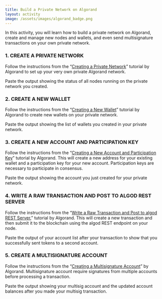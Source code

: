 ```yaml
---
title: Build a Private Network on Algorand
layout: activity
image: /assets/images/algorand_badge.png
---
```


In this activity, you will learn how to build a private network on Algorand, create and manage new nodes and wallets, and even send multisignature transactions on your own private network.

### 1. CREATE A PRIVATE NETWORK
Follow the instructions from the “[Creating a Private Network](https://developer.algorand.org/docs/creating-private-network)” tutorial by Algorand to set up your very own private Algorand network.

Paste the output showing the status of all nodes running on the private network you created.

### 2. CREATE A NEW WALLET
Follow the instructions from the “[Creating a New Wallet](https://developer.algorand.org/docs/creating-new-wallet)” tutorial by Algorand to create new wallets on your private network.

Paste the output showing the list of wallets you created in your private network.

### 3. CREATE A NEW ACCOUNT AND PARTICIPATION KEY
Follow the instructions from the “[Creating a New Account and Participation Key](https://developer.algorand.org/docs/creating-new-account-and-participation-key)” tutorial by Algorand. This will create a new address for your existing wallet and a participation key for your new account. Participation keys are necessary to participate in consensus.

Paste the output showing the account you just created for your private network.

### 4. WRITE A RAW TRANSACTION AND POST TO ALGOD REST SERVER
Follow the instructions from the “[Write a Raw Transaction and Post to algod REST Server.](https://developer.algorand.org/docs/write-raw-transaction-and-post-algod-rest-server)” tutorial by Algorand. This will create a new transaction and then submit it to the blockchain using the algod REST endpoint on your node.

Paste the output of your account list after your transaction to show that you successfully sent tokens to a second account.

### 5. CREATE A MULTISIGNATURE ACCOUNT
Follow the instructions from the “[Creating a Multisignature Account](https://developer.algorand.org/docs/creating-multisignature-account )” by Algorand. Multisignature account require signatures from multiple accounts before processing a transaction.

Paste the output showing your multisig account and the updated account balances after you made your multisig transaction.